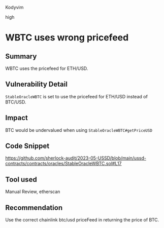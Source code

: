 Kodyvim

high

# WBTC uses wrong pricefeed

## Summary
WBTC uses the pricefeed for ETH/USD.
## Vulnerability Detail
`StableOracleWBTC` is set to use the pricefeed for ETH/USD instead of BTC/USD.
## Impact
BTC would be undervalued when using `StableOracleWBTC#getPriceUSD`
## Code Snippet
https://github.com/sherlock-audit/2023-05-USSD/blob/main/ussd-contracts/contracts/oracles/StableOracleWBTC.sol#L17
## Tool used
Manual Review, etherscan

## Recommendation
Use the correct chainlink btc/usd priceFeed in returning the price of BTC.